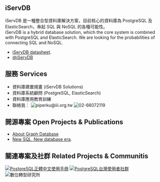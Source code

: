 ## iServDB
iServDB 是一種整合型資料庫解決方案，目前核心的資料庫為 PostgreSQL 及 ElasticSearch，串起 SQL 與 NoSQL 的各種可能性。<br/>
iServDB is a hybrid database solution, which the core system is combined with PostgreSQL and ElasticSearch. We are looking for the probabilities of connecting SQL and NoSQL.  

* [iServDB datasheet](https://www.gitbook.com/book/iservdb/iservdb).
* [@iServDB](https://twitter.com/iServDB)

## 服務 Services
* 資料庫建置規畫 (iServDB Solutions)
* 資料庫系統顧問 (PostgreSQL, ElasticSearch)
* 資料庫應用教育訓練
* 聯絡我： ![piperku@iii.org.tw](https://img.shields.io/badge/piperku-%40iii.org.tw-blue.svg) ![02-66072119](https://img.shields.io/badge/古永忠-(02)66072119-brightgreen.svg)

## 開源專案 Open Projects & Publications
* [About Graph Database](https://www.gitbook.com/book/iservdb/about-graph-database)
* [New SQL, New database era](https://www.gitbook.com/book/iservdb/new-sql-new-database-era).

## 關連專案及社群 Related Projects & Communitis
[![PostgreSQL正體中文使用手冊](https://img.shields.io/badge/%E6%AD%A3%E9%AB%94%E4%B8%AD%E6%96%87%E4%BD%BF%E7%94%A8%E6%89%8B%E5%86%8A-PostgreSQL-blue.svg)](https://www.gitbook.com/book/pgsql-tw/documents/details)
[![PostgreSQL台灣使用者社群](https://img.shields.io/badge/台灣使用者社群-PostgreSQL-blue.svg)](https://pgsql-tw.github.io)
![數位轉型研究所](https://img.shields.io/badge/數位轉型研究所-資策會-blue.svg)
